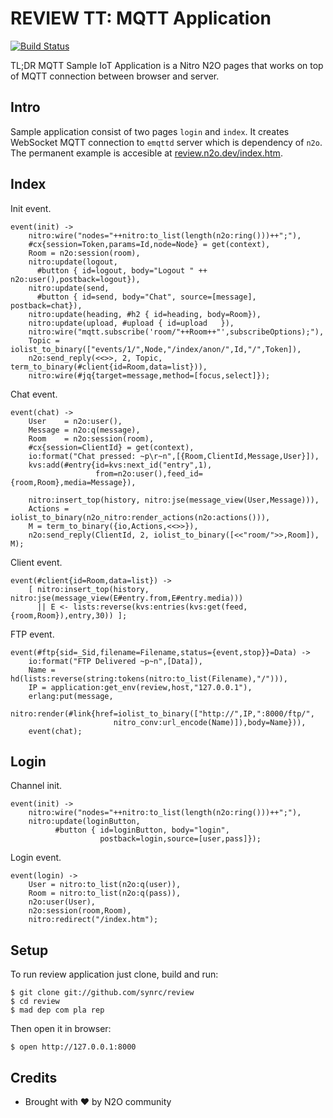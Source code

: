 REVIEW TT: MQTT Application
===========================

[![Build Status](https://travis-ci.com/synrc/review.svg?branch=master)](https://travis-ci.com/synrc/review)

TL;DR MQTT Sample IoT Application is a Nitro N2O pages that works on top
of MQTT connection between browser and server.

Intro
-----

Sample application consist of two pages `login` and `index`.
It creates WebSocket MQTT connection to `emqttd` server which is dependency of `n2o`.
The permanent example is accesible at <a href="http://review.n2o.dev/index.htm">review.n2o.dev/index.htm</a>.

Index
-----

Init event.

```
event(init) ->
    nitro:wire("nodes="++nitro:to_list(length(n2o:ring()))++";"),
    #cx{session=Token,params=Id,node=Node} = get(context),
    Room = n2o:session(room),
    nitro:update(logout,
      #button { id=logout, body="Logout " ++ n2o:user(),postback=logout}),
    nitro:update(send,
      #button { id=send, body="Chat", source=[message], postback=chat}),
    nitro:update(heading, #h2 { id=heading, body=Room}),
    nitro:update(upload, #upload { id=upload   }),
    nitro:wire("mqtt.subscribe('room/"++Room++"',subscribeOptions);"),
    Topic = iolist_to_binary(["events/1/",Node,"/index/anon/",Id,"/",Token]),
    n2o:send_reply(<<>>, 2, Topic, term_to_binary(#client{id=Room,data=list})),
    nitro:wire(#jq{target=message,method=[focus,select]});
```

Chat event.

```
event(chat) ->
    User    = n2o:user(),
    Message = n2o:q(message),
    Room    = n2o:session(room),
    #cx{session=ClientId} = get(context),
    io:format("Chat pressed: ~p\r~n",[{Room,ClientId,Message,User}]),
    kvs:add(#entry{id=kvs:next_id("entry",1),
                   from=n2o:user(),feed_id={room,Room},media=Message}),

    nitro:insert_top(history, nitro:jse(message_view(User,Message))),
    Actions = iolist_to_binary(n2o_nitro:render_actions(n2o:actions())),
    M = term_to_binary({io,Actions,<<>>}),
    n2o:send_reply(ClientId, 2, iolist_to_binary([<<"room/">>,Room]), M);
```

Client event.

```
event(#client{id=Room,data=list}) ->
    [ nitro:insert_top(history, nitro:jse(message_view(E#entry.from,E#entry.media)))
      || E <- lists:reverse(kvs:entries(kvs:get(feed,{room,Room}),entry,30)) ];
```

FTP event.

```
event(#ftp{sid=_Sid,filename=Filename,status={event,stop}}=Data) ->
    io:format("FTP Delivered ~p~n",[Data]),
    Name = hd(lists:reverse(string:tokens(nitro:to_list(Filename),"/"))),
    IP = application:get_env(review,host,"127.0.0.1"),
    erlang:put(message,
    nitro:render(#link{href=iolist_to_binary(["http://",IP,":8000/ftp/",
                       nitro_conv:url_encode(Name)]),body=Name})),
    event(chat);
```

Login
-----

Channel init.

```
event(init) ->
    nitro:wire("nodes="++nitro:to_list(length(n2o:ring()))++";"),
    nitro:update(loginButton,
          #button { id=loginButton, body="login",
                    postback=login,source=[user,pass]});
```

Login event.

```
event(login) ->
    User = nitro:to_list(n2o:q(user)),
    Room = nitro:to_list(n2o:q(pass)),
    n2o:user(User),
    n2o:session(room,Room),
    nitro:redirect("/index.htm");
```

Setup
-----

To run review application just clone, build and run:

```
$ git clone git://github.com/synrc/review
$ cd review
$ mad dep com pla rep
```

Then open it in browser:

```
$ open http://127.0.0.1:8000
```

Credits
-------
* Brought with ❤ by N2O community
